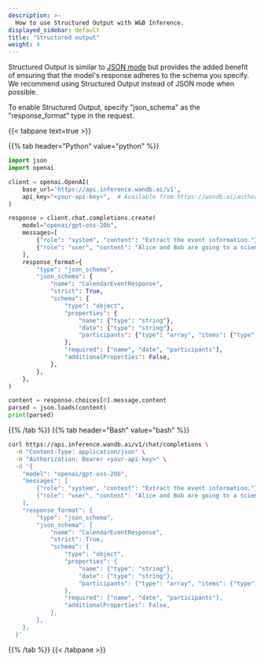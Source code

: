 ```yaml
---
description: >-
  How to use Structured Output with W&B Inference.
displayed_sidebar: default
title: "Structured output"
weight: 4
---
```


Structured Output is similar to [JSON mode](../json-mode) but provides the added benefit
of ensuring that the model's response adheres to the schema you specify.
We recommend using Structured Output instead of JSON mode when possible.

To enable Structured Output, specify "json_schema" as the "response_format" type in the request.

{{< tabpane text=true >}}

{{% tab header="Python" value="python" %}}

```python {hl_lines=["15-31"]}
import json
import openai

client = openai.OpenAI(
    base_url='https://api.inference.wandb.ai/v1',
    api_key="<your-api-key>",  # Available from https://wandb.ai/authorize
)

response = client.chat.completions.create(
    model="openai/gpt-oss-20b",
    messages=[
        {"role": "system", "content": "Extract the event information."},
        {"role": "user", "content": "Alice and Bob are going to a science fair on Friday."},
    ],
    response_format={
        "type": "json_schema",
        "json_schema": {
            "name": "CalendarEventResponse",
            "strict": True,
            "schema": {
                "type": "object",
                "properties": {
                    "name": {"type": "string"},
                    "date": {"type": "string"},
                    "participants": {"type": "array", "items": {"type": "string"}},
                },
                "required": ["name", "date", "participants"],
                "additionalProperties": False,
            },
        },
    },
)

content = response.choices[0].message.content
parsed = json.loads(content)
print(parsed)
```

{{% /tab %}}
{{% tab header="Bash" value="bash" %}}

```bash {hl_lines=["10-26"]}
curl https://api.inference.wandb.ai/v1/chat/completions \
  -H "Content-Type: application/json" \
  -H "Authorization: Bearer <your-api-key>" \
  -d '{
    "model": "openai/gpt-oss-20b",
    "messages": [
        {"role": "system", "content": "Extract the event information."},
        {"role": "user", "content": "Alice and Bob are going to a science fair on Friday."},
    ],
    "response_format": {
        "type": "json_schema",
        "json_schema": {
            "name": "CalendarEventResponse",
            "strict": True,
            "schema": {
                "type": "object",
                "properties": {
                    "name": {"type": "string"},
                    "date": {"type": "string"},
                    "participants": {"type": "array", "items": {"type": "string"}},
                },
                "required": ["name", "date", "participants"],
                "additionalProperties": False,
            },
        },
    },
  }'
```

{{% /tab %}}
{{< /tabpane >}}
